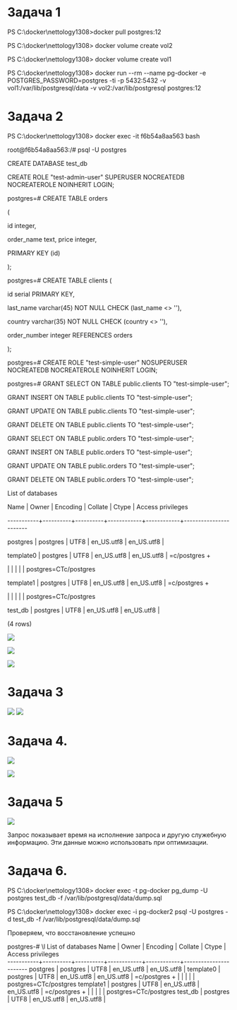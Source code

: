 # Задача 1

PS C:\\docker\\nettology1308\>docker pull postgres:12

PS C:\\docker\\nettology1308\> docker volume create vol2

PS C:\\docker\\nettology1308\> docker volume create vol1

PS C:\\docker\\nettology1308\> docker run \--rm \--name pg-docker -e
POSTGRES_PASSWORD=postgres -ti -p 5432:5432 -v
vol1:/var/lib/postgresql/data -v vol2:/var/lib/postgresql postgres:12

# Задача 2

PS C:\\docker\\nettology1308\> docker exec -it f6b54a8aa563 bash

root\@f6b54a8aa563:/\# psql -U postgres

CREATE DATABASE test_db

CREATE ROLE \"test-admin-user\" SUPERUSER NOCREATEDB NOCREATEROLE
NOINHERIT LOGIN;

postgres=\# CREATE TABLE orders

(

id integer,

order_name text, price integer,

PRIMARY KEY (id)

);

postgres=\# CREATE TABLE clients (

id serial PRIMARY KEY,

last_name varchar(45) NOT NULL CHECK (last_name \<\> \'\'),

country varchar(35) NOT NULL CHECK (country \<\> \'\'),

order_number integer REFERENCES orders

);

postgres=\# CREATE ROLE \"test-simple-user\" NOSUPERUSER NOCREATEDB
NOCREATEROLE NOINHERIT LOGIN;

postgres=\# GRANT SELECT ON TABLE public.clients TO
\"test-simple-user\";

GRANT INSERT ON TABLE public.clients TO \"test-simple-user\";

GRANT UPDATE ON TABLE public.clients TO \"test-simple-user\";

GRANT DELETE ON TABLE public.clients TO \"test-simple-user\";

GRANT SELECT ON TABLE public.orders TO \"test-simple-user\";

GRANT INSERT ON TABLE public.orders TO \"test-simple-user\";

GRANT UPDATE ON TABLE public.orders TO \"test-simple-user\";

GRANT DELETE ON TABLE public.orders TO \"test-simple-user\";

List of databases

Name \| Owner \| Encoding \| Collate \| Ctype \| Access privileges

\-\-\-\-\-\-\-\-\-\--+\-\-\-\-\-\-\-\-\--+\-\-\-\-\-\-\-\-\--+\-\-\-\-\-\-\-\-\-\-\--+\-\-\-\-\-\-\-\-\-\-\--+\-\-\-\-\-\-\-\-\-\-\-\-\-\-\-\-\-\-\-\-\-\--

postgres \| postgres \| UTF8 \| en_US.utf8 \| en_US.utf8 \|

template0 \| postgres \| UTF8 \| en_US.utf8 \| en_US.utf8 \| =c/postgres
+

\| \| \| \| \| postgres=CTc/postgres

template1 \| postgres \| UTF8 \| en_US.utf8 \| en_US.utf8 \| =c/postgres
+

\| \| \| \| \| postgres=CTc/postgres

test_db \| postgres \| UTF8 \| en_US.utf8 \| en_US.utf8 \|

(4 rows)

![](vertopal_ae440ba8ccbf49c9a398c3d212be85b6/media/image1.png)

![](vertopal_ae440ba8ccbf49c9a398c3d212be85b6/media/image2.png)

![](vertopal_ae440ba8ccbf49c9a398c3d212be85b6/media/image3.png)

# Задача 3

![](vertopal_ae440ba8ccbf49c9a398c3d212be85b6/media/image4.png)
![](vertopal_ae440ba8ccbf49c9a398c3d212be85b6/media/image5.png)

# Задача 4.

![](vertopal_ae440ba8ccbf49c9a398c3d212be85b6/media/image6.png)

![](vertopal_ae440ba8ccbf49c9a398c3d212be85b6/media/image7.png)

# Задача 5

![](vertopal_ae440ba8ccbf49c9a398c3d212be85b6/media/image8.png)

Запрос показывает время на исполнение запроса и другую служебную
информацию. Эти данные можно использовать при оптимизации.

# Задача 6.

PS C:\\docker\\nettology1308\> docker exec -t pg-docker pg_dump -U
postgres test_db -f /var/lib/postgresql/data/dump.sql

PS C:\\docker\\nettology1308\> docker exec -i pg-docker2 psql -U
postgres -d test_db -f /var/lib/postgresql/data/dump.sql

Проверяем, что восстановление успешно

postgres-# \l
                                 List of databases
   Name    |  Owner   | Encoding |  Collate   |   Ctype    |   Access privileges   
-----------+----------+----------+------------+------------+-----------------------
 postgres  | postgres | UTF8     | en_US.utf8 | en_US.utf8 | 
 template0 | postgres | UTF8     | en_US.utf8 | en_US.utf8 | =c/postgres          +
           |          |          |            |            | postgres=CTc/postgres
 template1 | postgres | UTF8     | en_US.utf8 | en_US.utf8 | =c/postgres          +
           |          |          |            |            | postgres=CTc/postgres
 test_db   | postgres | UTF8     | en_US.utf8 | en_US.utf8 | 
